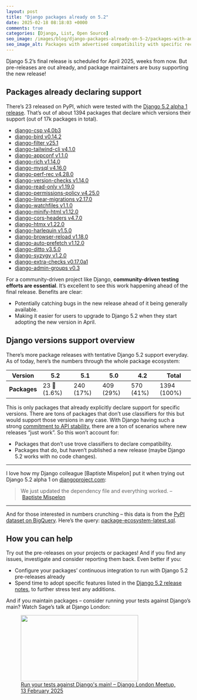 ```yaml
---
layout: post
title: "Django packages already on 5.2"
date: 2025-02-18 08:18:03 +0000
comments: true
categories: [Django, List, Open Source]
seo_image: /images/blog/django-packages-already-on-5-2/packages-with-advertised-django-5-2-compatibility.webp
seo_image_alt: Packages with advertised compatibility with specific recent Django versions
---
```


Django 5.2’s final release is scheduled for April 2025, weeks from now. But pre-releases are out already, and package maintainers are busy supporting the new release!

<!-- more -->

## Packages already declaring support

There’s 23 released on PyPI, which were tested with the [Django 5.2 alpha 1 release](https://www.djangoproject.com/weblog/2025/jan/16/django-52-alpha-1-released/).
That’s out of about 1394 packages that declare which versions their support (out of 17k packages in total).

- [django-csp v4.0b3](https://github.com/mozilla/django-csp/blob/main/CHANGES.md)
- [django-bird v0.14.2](https://github.com/joshuadavidthomas/django-bird)
- [django-filter v25.1](https://github.com/carltongibson/django-filter/blob/main/CHANGES.rst)
- [django-tailwind-cli v4.1.0](https://django-tailwind-cli.rtfd.io/)
- [django-appconf v1.1.0](https://github.com/django-compressor/django-appconf)
- [django-rich v1.14.0](https://github.com/adamchainz/django-rich/blob/main/CHANGELOG.rst)
- [django-mysql v4.16.0](https://django-mysql.readthedocs.io/en/latest/changelog.html)
- [django-perf-rec v4.28.0](https://github.com/adamchainz/django-perf-rec/blob/main/CHANGELOG.rst)
- [django-version-checks v1.14.0](https://github.com/adamchainz/django-version-checks/blob/main/CHANGELOG.rst)
- [django-read-only v1.19.0](https://github.com/adamchainz/django-read-only/blob/main/CHANGELOG.rst)
- [django-permissions-policy v4.25.0](https://github.com/adamchainz/django-permissions-policy/blob/main/CHANGELOG.rst)
- [django-linear-migrations v2.17.0](https://github.com/adamchainz/django-linear-migrations/blob/main/CHANGELOG.rst)
- [django-watchfiles v1.1.0](https://github.com/adamchainz/django-watchfiles/blob/main/CHANGELOG.rst)
- [django-minify-html v1.12.0](https://github.com/adamchainz/django-minify-html/blob/main/CHANGELOG.rst)
- [django-cors-headers v4.7.0](https://github.com/adamchainz/django-cors-headers/blob/main/CHANGELOG.rst)
- [django-htmx v1.22.0](https://django-htmx.readthedocs.io/en/latest/changelog.html)
- [django-harlequin v1.5.0](https://github.com/adamchainz/django-harlequin/blob/main/CHANGELOG.rst)
- [django-browser-reload v1.18.0](https://github.com/adamchainz/django-browser-reload/blob/main/CHANGELOG.rst)
- [django-auto-prefetch v1.12.0](https://github.com/tolomea/django-auto-prefetch/blob/main/CHANGELOG.rst)
- [django-ditto v3.5.0](https://github.com/philgyford/django-ditto/blob/main/CHANGELOG.md)
- [django-syzygy v1.2.0](https://github.com/charettes/django-syzygy)
- [django-extra-checks v0.17.0a1](https://github.com/kalekseev/django-extra-checks)
- [django-admin-groups v0.3](https://github.com/OmarSwailam/django-admin-groups)

For a community-driven project like Django, **community-driven testing efforts are essential**. It’s excellent to see this work happening ahead of the final release. Benefits are clear:

- Potentially catching bugs in the new release ahead of it being generally available.
- Making it easier for users to upgrade to Django 5.2 when they start adopting the new version in April.

## Django versions support overview

There’s more package releases with tentative Django 5.2 support everyday. As of today, here’s the numbers through the whole package ecosystem:

| Version      | 5.2          | 5.1       | 5.0       | 4.2       | Total       |
| ------------ | ------------ | --------- | --------- | --------- | ----------- |
| **Packages** | 23 🎉 (1.6%) | 240 (17%) | 409 (29%) | 570 (41%) | 1394 (100%) |

This is only packages that already explicitly declare support for specific versions. There are tons of packages that don’t use classifiers for this but would support those versions in any case. With Django having such a strong [commitment to API stability](https://docs.djangoproject.com/en/5.1/misc/api-stability/), there are a ton of scenarios where new releases “just work”. So this won’t account for:

- Packages that don’t use trove classifiers to declare compatibility.
- Packages that do, but haven’t published a new release (maybe Django 5.2 works with no code changes).

---

I love how my Django colleague [Baptiste Mispelon] put it when trying out Django 5.2 alpha 1 on [djangoproject.com](https://www.djangoproject.com/):

> We just updated the dependency file and everything worked.
> – [Baptiste Mispelon](https://fosstodon.org/@bmispelon@mastodon.social)

---

And for those interested in numbers crunching – this data is from the [PyPI dataset on BigQuery](https://cloud.google.com/blog/topics/developers-practitioners/analyzing-python-package-downloads-bigquery). Here’s the query: [package-ecosystem-latest.sql](https://github.com/thibaudcolas/timeline-of-django/blob/main/package-ecosystem/package-ecosystem-latest.sql).

## How you can help

Try out the pre-releases on your projects or packages! And if you find any issues, investigate and consider reporting them back. Even better if you:

- Configure your packages’ continuous integration to run with Django 5.2 pre-releases already
- Spend time to adopt specific features listed in the [Django 5.2 release notes](https://docs.djangoproject.com/en/dev/releases/5.2/), to further stress test any additions.

And if you maintain packages – consider running your tests against Django’s main? Watch Sage’s talk at Django London:

<div>
  <a href="https://www.youtube.com/watch?v=X3fR1HOYcl0">
      <figure>
          <img src="https://i.ytimg.com/vi_webp/X3fR1HOYcl0/maxresdefault.webp" width="320" height="180" alt="">
          <figcaption>Run your tests against Django's main! – Django London Meetup, 13 February 2025</figcaption>
      </figure>
  </a>
</div>
